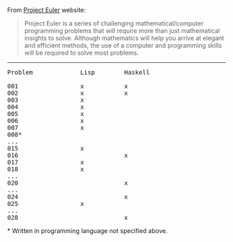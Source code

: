 From [Project Euler](http://projecteuler.net/) website:

> Project Euler is a series of challenging mathematical/computer programming problems that will require more than just mathematical insights to solve. Although mathematics will help you arrive at elegant and efficient methods, the use of a computer and programming skills will be required to solve most problems.

---

<pre>
Problem             Lisp        Haskell
                    
001                 x           x
002                 x           x
003                 x
004                 x
005                 x
006                 x
007                 x
008*
...
015                 x
016                             x
017                 x
018                 x
...
020                             x
...
024                             x
025                 x
...
028                             x
</pre>
\* Written in programming language not specified above.